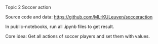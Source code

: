 Topic 2 Soccer action

Source code and data: https://github.com/ML-KULeuven/socceraction

In public-notebooks, run all .ipynb files to get result.



Core idea: Get all actions of soccer players and set them with values.